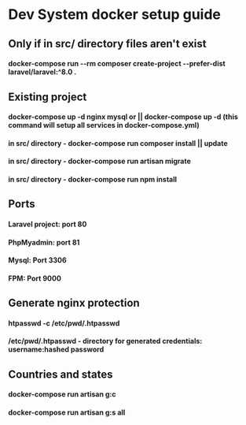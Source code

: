 # Dev System docker setup guide

## Only if in src/ directory files aren't exist
#### docker-compose run --rm composer create-project --prefer-dist laravel/laravel:^8.0 .

## Existing project
#### docker-compose up -d nginx mysql or || docker-compose up -d (this command will setup all services in docker-compose.yml)
#### in src/ directory - docker-compose run composer install || update
#### in src/ directory - docker-compose run artisan migrate
#### in src/ directory - docker-compose run npm install

## Ports
#### Laravel project: port 80
#### PhpMyadmin: port 81
#### Mysql: Port 3306
#### FPM: Port 9000

## Generate nginx protection
#### htpasswd -c /etc/pwd/.htpasswd <username>
#### /etc/pwd/.htpasswd - directory for generated credentials: username:hashed password

## Countries and states
#### docker-compose run artisan g:c
#### docker-compose run artisan g:s all
  

  
